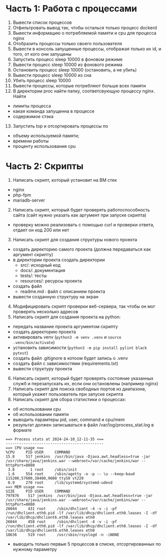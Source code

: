 # Часть 1: Работа с процессами
1) Вывести список процессов
2) Отфильтровать вывод так, чтобы осталься только процесс dockerd
3) Вывести информацию о потребляемой памяти и cpu для процесса nginx
4) Отобразить процессы только своего пользователя
5) Вывести в консоль запущенные процессы, отображая только их id, и того, от кого они запущены
6) Запустить процесс sleep 10000 в фоновом режиме
7) Вывести процесс sleep 10000 из фонового режима
8) Остановить процесс sleep 10000 (остановить, а не убить)
9) Вывести процесс sleep 10000 из сна
10) Убить процесс sleep 10000
11) Вывести процессы, которые потребляют больше всех памяти
12) В директории proc найти папку, соответсвующую процессу nginx. Найти
- лимиты процесса
- какая команда запущенна в процессе
- содержимое стэка
13) Запустить top и отсортировать процессы по
- объему используемой памяти;
- времени работы
- проценту использования cpu
# Часть 2: Скрипты
1) Написать скрипт, который установит на ВМ стек
- nginx
- php-fpm
- mariadb-server
2) Написать скрипт, который будет проверять работоспособность сайта (сайт нужно указать как аргумент при запуске скрипта)
- проверку можно реализовать с помощью curl и проверки ответа, отдает он код 200 или нет
3) Написать скрипт для создания структуры нового проекта
- создать директорию самого проекта (должна передаваться как аргумент скрипту)
- в директории проекта создать директории
  - src/: исходный код
  - docs/: документация
  - tests/: тесты
  - resources/: ресурсы проекта
- создать файл
  - readme.md : файл с описанием проекта
- вывести созданную структуру на экран
4) Модифицировать скрипт проверки веб-сервера, так чтобы он мог проверять несколько адресов
5) Написать скрипт для создания проекта на python:
- передать название проекта аргументом скрипту
- создать директорию проекта
- активировать venv (```python3 -m venv .venv``` и ```source .venv/bin/activate```)
- установить зависимости (```python3 -m pip install pylint black pytest```)
- создать файл .gitignore в котоом будет запись о .venv
- создать файл с зависимостями (requirements.txt)
- вывести структуру проекта
6) Написать скрипт, который будет проверять состояние указанных служб и перезапускать их, если они остановлены (например nginx)
7) Написать скрипт для поиска свободных портов из диапазона, который укажет пользователь при запуске скрипта
8) Написать скрипт для сбора статистики о процессах:
- об использовании cpu
- об использовании памяти
- выводить парамтеры pid, user, command и cpu/mem
- результат должен записываться в файл /var/log/process_stat.log в формате
```
==> Process stats at 2024-24-10_12-11-35 <==
--------------------------------------------
==> CPU usage <==
%CPU     PID USER     COMMAND
15.8     517 jenkins  /usr/bin/java -Djava.awt.headless=true -jar /usr/share/java/jenkins.war --webroot=/var/cache/jenkins/war --httpPort=8080
 3.8       1 root     /sbin/init
 1.6     554 root     /sbin/agetty -o -p -- \u --keep-baud 115200,57600,38400,9600 ttyS0 vt220
 0.9     270 root     /lib/systemd/systemd-udevd
==> MEM usage <==
SIZE     PID USER     COMMAND
797876    517 jenkins  /usr/bin/java -Djava.awt.headless=true -jar /usr/share/java/jenkins.war --webroot=/var/cache/jenkins/war --httpPort=8080
26044     431 root     /sbin/dhclient -4 -v -i -pf /run/dhclient.eth0.pid -lf /var/lib/dhcp/dhclient.eth0.leases -I -df /var/lib/dhcp/dhclient6.eth0.leases eth0
26044     458 root     /sbin/dhclient -4 -v -i -pf /run/dhclient.eth0.pid -lf /var/lib/dhcp/dhclient.eth0.leases -I -df /var/lib/dhcp/dhclient6.eth0.leases eth0
18636     519 root     /usr/sbin/rsyslogd -n -iNONE
```
- выводить только первые 5 процессов в списке, отсортированных по нужному параметру
